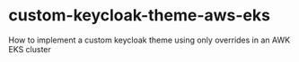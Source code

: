 # custom-keycloak-theme-aws-eks
How to implement a custom keycloak theme using only overrides in an AWK EKS cluster
